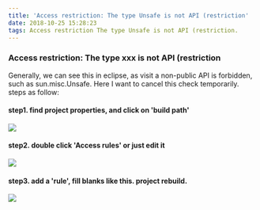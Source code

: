 ```yaml
---
title: 'Access restriction: The type Unsafe is not API (restriction'
date: 2018-10-25 15:28:23
tags: Access restriction The type Unsafe is not API (restriction.
---
```

### Access restriction: The type xxx is not API (restriction
Generally, we can see this in eclipse, as visit a non-public API is forbidden, such as sun.misc.Unsafe. Here I want to cancel this check temporarily.
steps as follow:

#### step1. find project properties, and click on 'build path'
[![](https://raw.githubusercontent.com/warrenwx/warrenwx_hexo/master/%E4%BC%81%E4%B8%9A%E5%BE%AE%E4%BF%A1%E6%88%AA%E5%9B%BE_20181025153958.png)](https://raw.githubusercontent.com/warrenwx/warrenwx_hexo/master/%E4%BC%81%E4%B8%9A%E5%BE%AE%E4%BF%A1%E6%88%AA%E5%9B%BE_20181025153958.png)
#### step2. double click 'Access rules' or just edit it
[![](https://raw.githubusercontent.com/warrenwx/warrenwx_hexo/master/%E4%BC%81%E4%B8%9A%E5%BE%AE%E4%BF%A1%E6%88%AA%E5%9B%BE_20181025154023.png)](https://raw.githubusercontent.com/warrenwx/warrenwx_hexo/master/%E4%BC%81%E4%B8%9A%E5%BE%AE%E4%BF%A1%E6%88%AA%E5%9B%BE_20181025154023.png)
#### step3. add a 'rule', fill blanks like this. project rebuild.
[![](https://github.com/warrenwx/warrenwx_hexo/blob/master/%E4%BC%81%E4%B8%9A%E5%BE%AE%E4%BF%A1%E6%88%AA%E5%9B%BE_20181025154219.png?raw=true)](https://github.com/warrenwx/warrenwx_hexo/blob/master/%E4%BC%81%E4%B8%9A%E5%BE%AE%E4%BF%A1%E6%88%AA%E5%9B%BE_20181025154219.png?raw=true)
